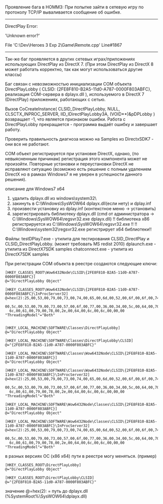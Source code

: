 Проявление бага в HOMM3:
При попытке зайти в сетевую игру по протоколу TCP/IP вываливается сообщение об ошибке.
______________________________________________
DirectPlay Error:

'Unknown error?'

File 'C:\Dev\Heroes 3 Exp 2\Game\Remote.cpp'
Line#1867
______________________________________________

Так-же баг проявляется в других сетевых играх/приложениях использующих  DirectPlay из DirectX 7.
(При этом DirectPlay из DirectX 8 может работать корректно, так как могут использоваться другие классы)

Баг связан с невозможностью инициализации COM объекта 
DirectPlayLobby ( CLSID: {2FE8F810-B2A5-11d0-A787-0000F803ABFC}, реализация COM-сервера в dplayx.dll ), используемого в DirectX 7 (DirectPlay) приложениях, работающих с сетью.

Вызов CoCreateInstance( CLSID_DirectPlayLobby, NULL, CLSCTX_INPROC_SERVER, IID_IDirectPlayLobby3A, (VOID**)&pDPLobby )
возвращает -1, что является признаком ошибки. Работа с DirectPlayLobby прекращается - программа выдаёт ошибку и завершает работу.

Проверить правильность диагноза можно на Samples из DirectxSDK7 - они все не работают.

COM объект регистрируется при установке DirectX, однако, (по невыясненным причинам) регистрация этого компонента может не произойти. Повторные установки и переустановки DirectX не исправляют ситуацию (возможно есть решение с полным удалением DirectX но в рамках Windows7 я не уверен в успешности данного решения).

описание для Windows7 x64

1) удалить dplayx.dll из windows\system32\
2) закинуть в C:\Windows\SysWOW64  dplayx.dll(если нету) и dplay.inf
3) произвести установку из dplay.inf (контекстное меню -> установить)
4) зарегистрировать библиотеку dplayx.dll 
(cmd от администратора -> C:\Windows\SysWOW64\regsvr32.exe dplayx.dll)
!! библиотека x86 регистрируется из C:\Windows\SysWOW64\regsvr32.exe !!
!! C:\Windows\system32\regsvr32.exe  регистрирует x64 библиотеки!!


Файлы:
testDPlay7.exe - утилита для тестирования CLSID_DirectPlay и CLSID_DirectPlayLobby. (может требовать MS redist 2010)
dplaunch.exe - утилита из DirectX7SDK samples
chatconnect.exe - утилита из DirectX7SDK samples


При регистрации COM объекта в реестре создаются следующие ключи:

	[HKEY_CLASSES_ROOT\Wow6432Node\CLSID\{2FE8F810-B2A5-11d0-A787-0000F803ABFC}]
	@="DirectPlayLobby Object"

	[HKEY_CLASSES_ROOT\Wow6432Node\CLSID\{2FE8F810-B2A5-11d0-A787-0000F803ABFC}\InProcServer32]
	@=hex(2):25,00,53,00,79,00,73,00,74,00,65,00,6d,00,52,00,6f,00,6f,00,74,00,25,\
	  00,5c,00,53,00,79,00,73,00,57,00,6f,00,77,00,36,00,34,00,5c,00,64,00,70,00,\
	  6c,00,61,00,79,00,78,00,2e,00,64,00,6c,00,6c,00,00,00
	"ThreadingModel"="Both"


	[HKEY_LOCAL_MACHINE\SOFTWARE\Classes\DirectPlayLobby]
	@="DirectPlayLobby Object"

	[HKEY_LOCAL_MACHINE\SOFTWARE\Classes\DirectPlayLobby\CLSID]
	@="{2FE8F810-B2A5-11d0-A787-0000F803ABFC}"

	[HKEY_LOCAL_MACHINE\SOFTWARE\Classes\Wow6432Node\CLSID\{2FE8F810-B2A5-11d0-A787-0000F803ABFC}]
	@="DirectPlayLobby Object"

	[HKEY_LOCAL_MACHINE\SOFTWARE\Classes\Wow6432Node\CLSID\{2FE8F810-B2A5-11d0-A787-0000F803ABFC}\InProcServer32]
	@=hex(2):25,00,53,00,79,00,73,00,74,00,65,00,6d,00,52,00,6f,00,6f,00,74,00,25,\
	  00,5c,00,53,00,79,00,73,00,57,00,6f,00,77,00,36,00,34,00,5c,00,64,00,70,00,\
	  6c,00,61,00,79,00,78,00,2e,00,64,00,6c,00,6c,00,00,00
	"ThreadingModel"="Both"

	[HKEY_LOCAL_MACHINE\SOFTWARE\Wow6432Node\Classes\CLSID\{2FE8F810-B2A5-11d0-A787-0000F803ABFC}]
	@="DirectPlayLobby Object"

	[HKEY_LOCAL_MACHINE\SOFTWARE\Wow6432Node\Classes\CLSID\{2FE8F810-B2A5-11d0-A787-0000F803ABFC}\InProcServer32]
	@=hex(2):25,00,53,00,79,00,73,00,74,00,65,00,6d,00,52,00,6f,00,6f,00,74,00,25,\
	  00,5c,00,53,00,79,00,73,00,57,00,6f,00,77,00,36,00,34,00,5c,00,64,00,70,00,\
	  6c,00,61,00,79,00,78,00,2e,00,64,00,6c,00,6c,00,00,00
	"ThreadingModel"="Both"

в разных версиях ОС (х86 х64) пути в реестре могу меняться.
	(пример)
	
	[HKEY_CLASSES_ROOT\DirectPlayLobby]
	@="DirectPlayLobby Object"

	[HKEY_CLASSES_ROOT\DirectPlayLobby\CLSID]
	@="{2FE8F810-B2A5-11d0-A787-0000F803ABFC}"
	
	
	
значение  @=hex(2): = путь до dplayx.dll (%SystemRoot%\SysWOW64\dplayx.dll)




